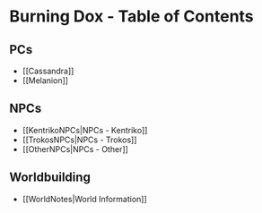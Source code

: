 # Burning Dox - Table of Contents
## PCs
- [[Cassandra]]
- [[Melanion]]

## NPCs
- [[KentrikoNPCs|NPCs - Kentriko]]
- [[TrokosNPCs|NPCs - Trokos]]
- [[OtherNPCs|NPCs - Other]]

## Worldbuilding
- [[WorldNotes|World Information]]